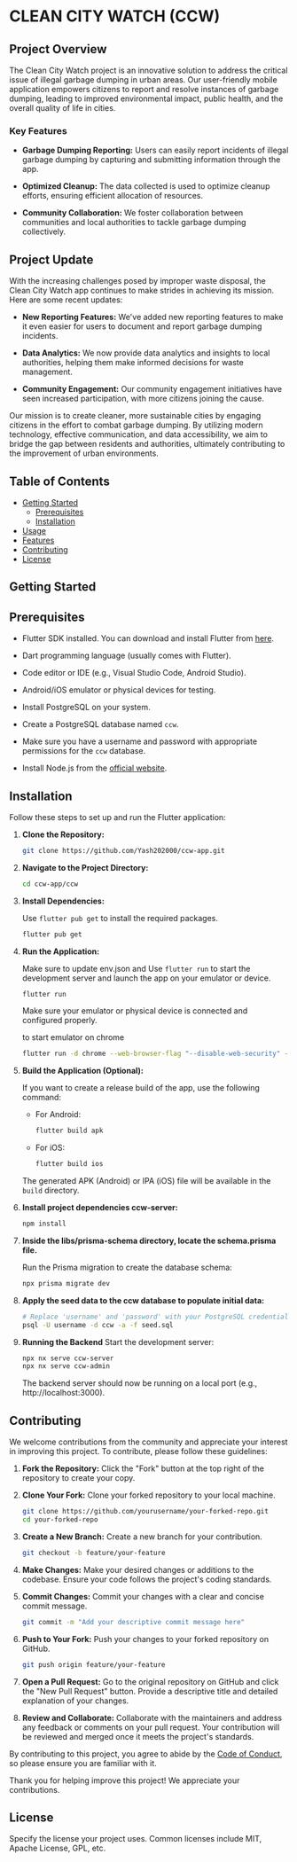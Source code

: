 # CLEAN CITY WATCH (CCW)

## Project Overview

The Clean City Watch project is an innovative solution to address the critical issue of illegal garbage dumping in urban areas. Our user-friendly mobile application empowers citizens to report and resolve instances of garbage dumping, leading to improved environmental impact, public health, and the overall quality of life in cities.

### Key Features

- **Garbage Dumping Reporting:** Users can easily report incidents of illegal garbage dumping by capturing and submitting information through the app.
  
- **Optimized Cleanup:** The data collected is used to optimize cleanup efforts, ensuring efficient allocation of resources.

- **Community Collaboration:** We foster collaboration between communities and local authorities to tackle garbage dumping collectively.

## Project Update

With the increasing challenges posed by improper waste disposal, the Clean City Watch app continues to make strides in achieving its mission. Here are some recent updates:

- **New Reporting Features:** We've added new reporting features to make it even easier for users to document and report garbage dumping incidents.

- **Data Analytics:** We now provide data analytics and insights to local authorities, helping them make informed decisions for waste management.

- **Community Engagement:** Our community engagement initiatives have seen increased participation, with more citizens joining the cause.

Our mission is to create cleaner, more sustainable cities by engaging citizens in the effort to combat garbage dumping. By utilizing modern technology, effective communication, and data accessibility, we aim to bridge the gap between residents and authorities, ultimately contributing to the improvement of urban environments.


## Table of Contents

- [Getting Started](#getting-started)
  - [Prerequisites](#prerequisites)
  - [Installation](#installation)
- [Usage](#usage)
- [Features](#features)
- [Contributing](#contributing)
- [License](#license)

## Getting Started

## Prerequisites

- Flutter SDK installed. You can download and install Flutter from [here](https://flutter.dev/docs/get-started/install).
- Dart programming language (usually comes with Flutter).
- Code editor or IDE (e.g., Visual Studio Code, Android Studio).
- Android/iOS emulator or physical devices for testing.

- Install PostgreSQL on your system.
- Create a PostgreSQL database named `ccw`.
- Make sure you have a username and password with appropriate permissions for the `ccw` database.

- Install Node.js from the [official website](https://nodejs.org/).


## Installation

Follow these steps to set up and run the Flutter application:

1. **Clone the Repository:**

    ```bash
    git clone https://github.com/Yash202000/ccw-app.git
    ```

2. **Navigate to the Project Directory:**

    ```bash
    cd ccw-app/ccw
    ```

3. **Install Dependencies:**

    Use `flutter pub get` to install the required packages.

    ```bash
    flutter pub get
    ```

4. **Run the Application:**

    Make sure to update env.json and Use `flutter run` to start the development server and launch the app on your emulator or device.

    ```bash
    flutter run
    ```

    Make sure your emulator or physical device is connected and configured properly.

    to start emulator on chrome
    ```bash
    flutter run -d chrome --web-browser-flag "--disable-web-security" --dart-define-from-file=env.json
    ```

5. **Build the Application (Optional):**

    If you want to create a release build of the app, use the following command:

    - For Android:

        ```bash
        flutter build apk
        ```

    - For iOS:

        ```bash
        flutter build ios
        ```

    The generated APK (Android) or IPA (iOS) file will be available in the `build` directory.

6. **Install project dependencies ccw-server:**

    ```bash
    npm install
    ```

7. **Inside the libs/prisma-schema directory, locate the schema.prisma file.**

    Run the Prisma migration to create the database schema:

    ```bash
    npx prisma migrate dev
    ```

8. **Apply the seed data to the ccw database to populate initial data:**

    ```bash
    # Replace 'username' and 'password' with your PostgreSQL credentials
    psql -U username -d ccw -a -f seed.sql
    ```

9. **Running the Backend**
    Start the development server:

    ```bash
    npx nx serve ccw-server
    npx nx serve ccw-admin
    ```

    The backend server should now be running on a local port (e.g., http://localhost:3000).

## Contributing

We welcome contributions from the community and appreciate your interest in improving this project. To contribute, please follow these guidelines:

1. **Fork the Repository:** Click the "Fork" button at the top right of the repository to create your copy.

2. **Clone Your Fork:** Clone your forked repository to your local machine.

    ```bash
    git clone https://github.com/yourusername/your-forked-repo.git
    cd your-forked-repo
    ```

3. **Create a New Branch:** Create a new branch for your contribution.

    ```bash
    git checkout -b feature/your-feature
    ```

4. **Make Changes:** Make your desired changes or additions to the codebase. Ensure your code follows the project's coding standards.

5. **Commit Changes:** Commit your changes with a clear and concise commit message.

    ```bash
    git commit -m "Add your descriptive commit message here"
    ```

6. **Push to Your Fork:** Push your changes to your forked repository on GitHub.

    ```bash
    git push origin feature/your-feature
    ```

7. **Open a Pull Request:** Go to the original repository on GitHub and click the "New Pull Request" button. Provide a descriptive title and detailed explanation of your changes.

8. **Review and Collaborate:** Collaborate with the maintainers and address any feedback or comments on your pull request. Your contribution will be reviewed and merged once it meets the project's standards.

By contributing to this project, you agree to abide by the [Code of Conduct](link-to-code-of-conduct), so please ensure you are familiar with it.

Thank you for helping improve this project! We appreciate your contributions.


## License

Specify the license your project uses. Common licenses include MIT, Apache License, GPL, etc.



